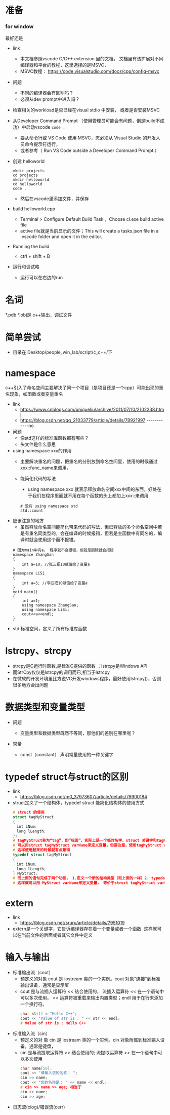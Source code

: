 # 准备
### for window
最好还是
- link
    - 本文档参照vscode C/C++ extension 里的文档， 文档里有该扩展对不同编译器和平台的教程，这里选择的是MSVC，
    - MSVC教程： https://code.visualstudio.com/docs/cpp/config-msvc
- 问题
    - 不同的编译器会有区别吗？
    - 必须从dev prompt中进入吗？

- 检查相关的workload是否已经在visual stdio 中安装， 或者是否安装MSVC
- 从Developer Command Prompt （使用管理员可能会有问题，倒是build不成功）中启动vscode `code .`
    - 要从命令行或 VS Code 使用 MSVC，您必须从 Visual Studio 的开发人员命令提示符运行。 
    - 或者参考（ Run VS Code outside a Developer Command Prompt.）
- 创建 helloworld
    ```
    mkdir projects
    cd projects
    mkdir helloworld
    cd helloworld
    code .
    ```
    - 然后在vscode里添加文件，并保存
- build helloworld.cpp
    -  Terminal > Configure Default Build Task ，Choose cl.exe build active file 
    - active file就是当前显示的文件；This will create a tasks.json file in a .vscode folder and open it in the editor.
- Running the build
    - ctrl + shift + B
- 运行和调试略
    - 运行可以在右边的run

# 名词
*.pdb *.obj是 c++输出，调试文件

# 简单尝试
- 目录在 Desktop/people_win_lab/script/c_c++/下

# namespace
c++引入了命名空间主要解决了同一个项目（是项目还是一个cpp）可能出现的重名现象，如函数或者变量重名
- link
    - https://www.cnblogs.com/uniqueliu/archive/2011/07/10/2102238.html
    - https://blog.csdn.net/qq_21033779/article/details/78921997 ------------no
- 问题
    - 像std这样的标准库函数都有哪些？
    - 头文件是什么意思
- using namespace xxx的作用
    - 主要解决重名的问题，把重名的分别放到命名空间里，使用的时候通过xxx::func_name来调用，
        
    - 能简化代码的写法
        - using namespace xxx 就表示释放命名空间xxx中间的东西。好处在于我们在程序里面就不用在每个函数的头上都加上xxx::来调用
        ```
        # 没有 using namespace std
        std::count
        ```
- 应该注意的地方
    - 虽然释放命名空间能简化带来代码的写法，但已释放的多个命名空间中若是有重名同类型的，会在编译的时候报错，但若是主函数中有同名的，编译时就会使用这个而不报错。
    ```
    # 因为main中有a， 程序就不会报错，但若是删除就会报错
    namespace ZhangSan
    {
        int a=10; //张三把10赋值给了变量a
    }
    namespace LiSi
    {
        int a=5; //李四把10赋值给了变量a
    }    
    void main()
    {
        int a=1;
        using namespace ZhangSan;
        using namespace LiSi;
        cout<<a<<endl;
    }
    ```
- std 标准空间，定义了所有标准库函数

# lstrcpy、strcpy
- strcpy是C运行时函数,是标准C提供的函数 ；lstrcpy是Windows   API 
- 而StrCpy仅仅是lstrcpy的调用而已,相当于lstrcpy 
- 在微软的开发环境里比方说VC开发windows程序，最好使用lstrcpy()，否则很多地方会出问题

# 数据类型和变量类型
- 问题
    - 变量类型和数据类型既然不等同，那他们的差别在哪里呢？

- 常量
    - const（constant） 声明常量使用的一种关键字
  
# typedef struct与struct的区别
- link
    - https://blog.csdn.net/m0_37973607/article/details/78900184
- struct定义了一个结构体，typedef struct 能简化结构体的使用方式
    ```c++
    # struct 的使用
    struct tagMyStruct
    { 
    　int iNum; 
    　long lLength; 
    };
    # tagMyStruct称为“tag”，即“标签”，实际上是一个临时名字，struct 关键字和tagMyStruct一起，构成了这个结构类型
    # 可以用struct tagMyStruct varName来定义变量，但要注意，使用tagMyStruct varName来定义变量是不对的，因为struct 和tagMyStruct合在一起才能表示一个结构类型。
    # 这样使用起来的时候就有点繁琐
    typedef struct tagMyStruct
    { 
    　int iNum;
    　long lLength;
    } MyStruct;
    # 而上面的语句完成了两个功能， 1.定义一个新的结构类型（和上面的一样）2. typedef为这个新的结构起了一个名字，叫MyStruct
    # 这样就可以用 MyStruct varName来定义变量， 等价于struct tagMyStruct varName
    ```
# extern
- link
    - https://blog.csdn.net/sruru/article/details/7951019
-  extern是一个关键字，它告诉编译器存在着一个变量或者一个函数. 这样就可以在当前文件的后面或者其它文件中定义

# 输入与输出
- 标准输出流（cout）
    - 预定义的对象 cout 是 iostream 类的一个实例。cout 对象"连接"到标准输出设备，通常是显示屏
    - cout 是与流插入运算符 << 结合使用的， 流插入运算符 << 在一个语句中可以多次使用， << 运算符被重载来输出内置类型；endl 用于在行末添加一个换行符。
        ```c++
        char str[] = "Hello C++";
        cout << "Value of str is : " << str << endl;
        # Value of str is : Hello C++
        ```
- 标准输入流（cin）
    - 预定义的对 象 cin 是 iostream 类的一个实例。cin 对象附属到标准输入设备，通常是键盘，
    - cin 是与流提取运算符 >> 结合使用的; 流提取运算符 >> 在一个语句中可以多次使用
        ```c++
        char name[50];
        cout << "请输入您的名称： ";
        cin >> name;
        cout << "您的名称是： " << name << endl;
        # cin >> name >> age; 相当于
        cin >> name;
        cin >> age;
        ```
- 日志流(clog)/错误流(cerr)